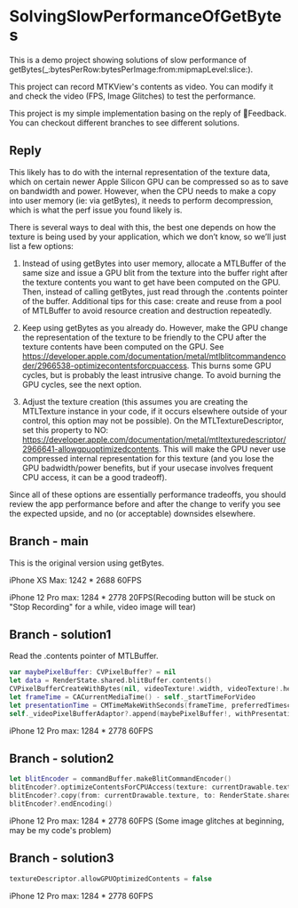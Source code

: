 # SolvingSlowPerformanceOfGetBytes

This is a demo project showing solutions of slow performance of getBytes(_:bytesPerRow:bytesPerImage:from:mipmapLevel:slice:).

This project can record MTKView's contents as video. You can modify it and check the video (FPS, Image Glitches) to test the performance.

This project is my simple implementation basing on the reply of Feedback. You can checkout different branches to see different solutions.

## Reply

This likely has to do with the internal representation of the texture data, which on certain newer Apple Silicon GPU can be compressed so as to save on bandwidth and power. However, when the CPU needs to make a copy into user memory (ie: via getBytes), it needs to perform decompression, which is what the perf issue you found likely is. 

There is several ways to deal with this, the best one depends on how the texture is being used by your application, which we don’t know, so we’ll just list a few options: 

1) Instead of using getBytes into user memory, allocate a MTLBuffer of the same size and issue a GPU blit from the texture into the buffer right after the texture contents you want to get have been computed on the GPU. Then, instead of calling getBytes, just read through the .contents pointer of the buffer. Additional tips for this case: create and reuse from a pool of MTLBuffer to avoid resource creation and destruction repeatedly. 

2) Keep using getBytes as you already do. However, make the GPU change the representation of the texture to be friendly to the CPU after the texture contents have been computed on the GPU. See https://developer.apple.com/documentation/metal/mtlblitcommandencoder/2966538-optimizecontentsforcpuaccess. This burns some GPU cycles, but is probably the least intrusive change. To avoid burning the GPU cycles, see the next option. 

3) Adjust the texture creation (this assumes you are creating the MTLTexture instance in your code, if it occurs elsewhere outside of your control, this option may not be possible). On the MTLTextureDescriptor, set this property to NO: https://developer.apple.com/documentation/metal/mtltexturedescriptor/2966641-allowgpuoptimizedcontents. This will make the GPU never use compressed internal representation for this texture (and you lose the GPU badwidth/power benefits, but if your usecase involves frequent CPU access, it can be a good tradeoff). 

Since all of these options are essentially performance tradeoffs, you should review the app performance before and after the change to verify you see the expected upside, and no (or acceptable) downsides elsewhere. 

## Branch - main

This is the original version using getBytes.

iPhone XS Max: 1242 * 2688 60FPS

iPhone 12 Pro max: 1284 * 2778 20FPS(Recoding button will be stuck on "Stop Recording" for a while, video image will tear)

## Branch - solution1

Read the .contents pointer of MTLBuffer.

```swift
var maybePixelBuffer: CVPixelBuffer? = nil
let data = RenderState.shared.blitBuffer.contents()
CVPixelBufferCreateWithBytes(nil, videoTexture!.width, videoTexture!.height, kCVPixelFormatType_32BGRA, data, 4 * videoTexture!.width, nil, nil, nil, &maybePixelBuffer)
let frameTime = CACurrentMediaTime() - self._startTimeForVideo
let presentationTime = CMTimeMakeWithSeconds(frameTime, preferredTimescale: 600)
self._videoPixelBufferAdaptor?.append(maybePixelBuffer!, withPresentationTime: presentationTime)
```

iPhone 12 Pro max: 1284 * 2778 60FPS

## Branch - solution2

```swift
let blitEncoder = commandBuffer.makeBlitCommandEncoder()
blitEncoder?.optimizeContentsForCPUAccess(texture: currentDrawable.texture)
blitEncoder?.copy(from: currentDrawable.texture, to: RenderState.shared.blitTexture)
blitEncoder?.endEncoding()
```

iPhone 12 Pro max: 1284 * 2778 60FPS (Some image glitches at beginning, may be my code's problem)

## Branch - solution3

```swift
textureDescriptor.allowGPUOptimizedContents = false
```

iPhone 12 Pro max: 1284 * 2778 60FPS